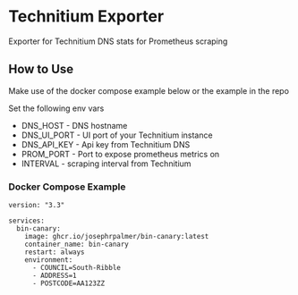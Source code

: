 # Technitium Exporter

Exporter for Technitium DNS stats for Prometheus scraping

## How to Use
Make use of the docker compose example below or the example in the repo

Set the following env vars

- DNS_HOST - DNS hostname
- DNS_UI_PORT - UI port of your Technitium instance
- DNS_API_KEY - Api key from Technitium DNS
- PROM_PORT - Port to expose prometheus metrics on
- INTERVAL - scraping interval from Technitium

### Docker Compose Example
```
version: "3.3"

services:
  bin-canary:
    image: ghcr.io/josephrpalmer/bin-canary:latest
    container_name: bin-canary
    restart: always
    environment:
      - COUNCIL=South-Ribble
      - ADDRESS=1
      - POSTCODE=AA123ZZ

```
